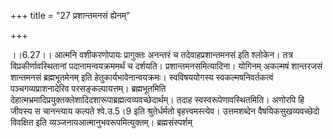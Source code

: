 +++
title = "27 प्रशान्तमनसं ह्येनम्"

+++
  
  
।।6.27।। आत्मनि वशीकरणोपायः प्रागुक्तः अनन्तरं च तदेवाहप्रशान्तमनसं इति
श्लोकेन। तत्र विप्रकीर्णावस्थितानां पदानामन्वयक्रममर्थं च
दर्शयति। प्रशान्तमनसमित्यादिना। योगिनम् अकल्मषं शान्तरजसं शान्तमनसं
ब्रह्मभूतमेनम् इति हेतुकार्यभावेनान्वयक्रमः। स्वविषययोगस्य
स्वकल्मषनिवर्तकत्वं पञ्चगव्यप्राशनादेरिव परसङ्कल्पायत्तम्। ब्रह्मभूतमिति
देहात्मभ्रमादिप्रयुक्तक्लेशादिदशारूपाब्रह्मत्वव्यवच्छेदार्थम्। तदाह
स्वस्वरूपेणावस्थितमिति। अणोरपि हि जीवस्य स चानन्त्याय कल्पते श्वे.उ.5।9
इति श्रुतेर्धर्मतो बृहत्त्वमस्त्येव। उत्तमशब्देन वैषयिकसुखव्यवच्छेदो
विवक्षित इति व्यञ्जनायआत्मानुभवरूपमित्युक्तम्। ब्रह्मसंस्पर्शम्  
  
